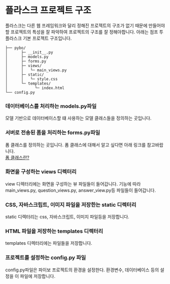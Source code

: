 # 플라스크 프로젝트 구조
플라스크는 다른 웹 프레임워크와 달리 정해진 프로젝트의 구조가 없기 때문에 만들어야할 프로젝트의 특성을 잘 파악하여 프로젝트의 구조를 잘 정해야합니다.
아래는 점프 투 플라스크 기본 프로젝트 구조입니다.
```
├── pybo/
│      ├─ __init__.py
│      ├─ models.py
│      ├─ forms.py
│      ├─ views/
│      │   └─ main_views.py
│      ├─ static/
│      │   └─ style.css
│      └─ templates/
│            └─ index.html
└── config.py
```
### 데이터베이스를 처리하는 models.py파일
모델 기반으로 데이터베이스할 떄 사용하는 모델 클래스들을 정의하는 곳입니다.

### 서버로 전송된 폼을 처리하는 forms.py파일
폼 클래스를 정의하는 곳입니다.
폼 클래스에 대해서 알고 싶다면 아래 링크를 참고바랍니다.  
[폼 클래스란?](https://mingyum119.tistory.com/33)

### 화면을 구성하는 views 디렉터리
view 디렉터리에는 화면을 구성하는 뷰 파일들이 들어갑니다.
기능에 따라 main_views.py, question_views.py, answer_view.py등 파일들이 들어갑니다.

### CSS, 자바스크립트, 이미지 파일을 저장한는 static 디렉터리
static 디렉터리는 css, 자바스크립트, 이미지 파일등을 저장합니다.

### HTML 파일을 저장하는 templates 디렉터리
templates 디렉터리에는 파일들을 저장합니다.

### 프로젝트를 설정하는 config.py 파일
config.py파일은 파이보 프로젝트의 환경을 설정한다. 환경변수, 데이터베이스 등의 설정을 이 파일에 저장합니다.

